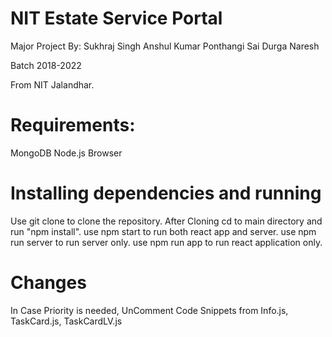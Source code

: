 # NIT Estate Service Portal
Major Project By:
  Sukhraj Singh
  Anshul Kumar
  Ponthangi Sai Durga Naresh
  
  Batch 2018-2022

From NIT Jalandhar.
# Requirements:
  MongoDB
  Node.js
  Browser

# Installing dependencies and running
 Use git clone to clone the repository.
 After Cloning cd to main directory and run "npm install".
 use npm start to run both react app and server.
 use npm run server to run server only.
 use npm run app to run react application only.

# Changes
  In Case Priority is needed, UnComment Code Snippets from Info.js, TaskCard.js, TaskCardLV.js